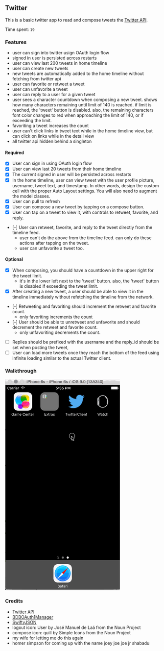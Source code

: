 ## Twitter 

This is a basic twitter app to read and compose tweets the [Twitter API](https://apps.twitter.com/).

Time spent: `19`

### Features
- user can sign into twitter usign OAuth login flow
- signed in user is persisted across restarts
- user can view last 200 tweets in home timeline
- user can create new tweets
- new tweets are automatically added to the home timeline without fetching from twitter api
- user can favorite or retweet a tweet
- user can unfavorite a tweet
- user can reply to a user for a given tweet
- user sees a character countdown when composing a new tweet. shows how many characters remaining until limit of 140 is reached. if limit is reached, the 'tweet' button is disabled.  also, the remaining characters font color changes to red when approaching the limit of 140, or if exceeding the limit.
- favoriting a tweet increases the count
- user can't click links in tweet text while in the home timeline view, but can click on links while in the detail view
- all twitter api hidden behind a singleton

#### Required

- [x] User can sign in using OAuth login flow
- [x] User can view last 20 tweets from their home timeline
- [x] The current signed in user will be persisted across restarts
- [x] In the home timeline, user can view tweet with the user profile picture, username, tweet text, and timestamp.  In other words, design the custom cell with the proper Auto Layout settings.  You will also need to augment the model classes.
- [x] User can pull to refresh
- [x] User can compose a new tweet by tapping on a compose button.
- [x] User can tap on a tweet to view it, with controls to retweet, favorite, and reply.
- [-] User can retweet, favorite, and reply to the tweet directly from the timeline feed.
   - user can't do the above from the timeline feed. can only do these actions after tapping on the tweet.
   - user can unfavorite a tweet too.
  
#### Optional

- [x] When composing, you should have a countdown in the upper right for the tweet limit.
  - it's in the lower left next to the 'tweet' button. also, the 'tweet' button is disabled if exceeding the tweet limit.  
- [x] After creating a new tweet, a user should be able to view it in the timeline immediately without refetching the timeline from the network.
- [-] Retweeting and favoriting should increment the retweet and favorite count.
  - only favoriting increments the count
- [-] User should be able to unretweet and unfavorite and should decrement the retweet and favorite count.
  - only unfavoriting decrements the count. 
- [ ] Replies should be prefixed with the username and the reply_id should be set when posting the tweet,
- [ ] User can load more tweets once they reach the bottom of the feed using infinite loading similar to the actual Twitter client.

### Walkthrough

![Video Walkthrough](TwitterClient.gif)

### Credits
* [Twitter API](https://apps.twitter.com/)
* [BDBOAuth1Manager](https://github.com/bdbergeron/BDBOAuth1Manager)
* [SwiftyJSON](https://github.com/SwiftyJSON/SwiftyJSON)
* logout icon: User by José Manuel de Laá from the Noun Project
* compose icon: quill by Simple Icons from the Noun Project
* my wife for letting me do this again
* homer simpson for coming up with the name joey joe joe jr shabadu
